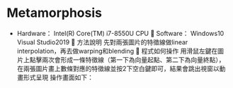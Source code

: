 # Metamorphosis

* Hardware：
Intel(R) Core(TM) i7-8550U CPU
	Software：
Windows10
Visual Studio2019
	 方法說明
先對兩張圖片的特徵線做linear interpolation，再去做warping和blending
	 程式如何操作
用滑鼠左鍵在圖片上點擊兩次會形成一條特徵線（第一下為向量起點、第二下為向量終點），在兩張圖片畫上數條對應的特徵線並按2下空白鍵即可，結果會跳出視窗以動畫形式呈現
操作畫面如下：
 
